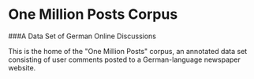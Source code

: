 # One Million Posts Corpus

###A Data Set of German Online Discussions

This is the home of the "One Million Posts" corpus, an annotated data set consisting of user comments posted to a German-language newspaper website.
